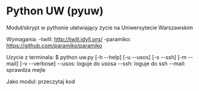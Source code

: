 Python UW (pyuw)
====

Moduł/skrypt w pythonie ułatwiający życie na Uniwersytecie Warszawskim


Wymagania:
  -twill: http://twill.idyll.org/
  -paramiko: https://github.com/paramiko/paramiko
  
Uzycie z terminala:
$ python uw.py [-h --help] [-u --usos] [-s --ssh] [-m --mail] [-v --verbose]
  --usos: loguje do usosa
  --ssh: loguje do ssh
    --mail: sprawdza mejle
    
Jako modul:
przeczytaj kod
